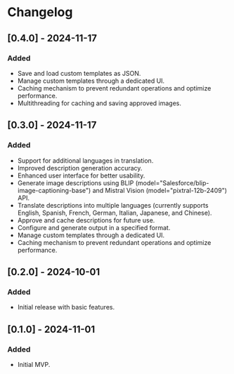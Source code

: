 # Changelog

## [0.4.0] - 2024-11-17

### Added

- Save and load custom templates as JSON.
- Manage custom templates through a dedicated UI.
- Caching mechanism to prevent redundant operations and optimize performance.
- Multithreading for caching and saving approved images.

## [0.3.0] - 2024-11-17

### Added

- Support for additional languages in translation.
- Improved description generation accuracy.
- Enhanced user interface for better usability.
- Generate image descriptions using BLIP (model="Salesforce/blip-image-captioning-base") and Mistral Vision (model="pixtral-12b-2409") API.
- Translate descriptions into multiple languages (currently supports English, Spanish, French, German, Italian, Japanese, and Chinese).
- Approve and cache descriptions for future use.
- Configure and generate output in a specified format.
- Manage custom templates through a dedicated UI.
- Caching mechanism to prevent redundant operations and optimize performance.

## [0.2.0] - 2024-10-01

### Added

- Initial release with basic features.

## [0.1.0] - 2024-11-01

### Added

- Initial MVP.
